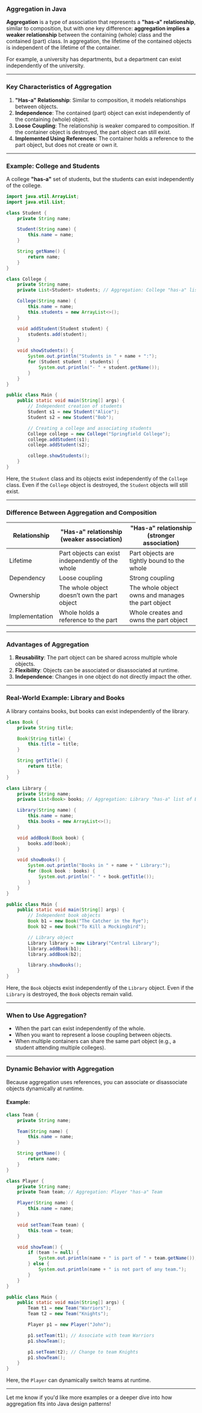 ### **Aggregation in Java**

**Aggregation** is a type of association that represents a **"has-a" relationship**, similar to composition, but with one key difference: **aggregation implies a weaker relationship** between the containing (whole) class and the contained (part) class. In aggregation, the lifetime of the contained objects is independent of the lifetime of the container.

For example, a university has departments, but a department can exist independently of the university.

* * *

### **Key Characteristics of Aggregation**

1.  **"Has-a" Relationship**: Similar to composition, it models relationships between objects.
2.  **Independence**: The contained (part) object can exist independently of the containing (whole) object.
3.  **Loose Coupling**: The relationship is weaker compared to composition. If the container object is destroyed, the part object can still exist.
4.  **Implemented Using References**: The container holds a reference to the part object, but does not create or own it.

* * *

### **Example: College and Students**

A college **"has-a"** set of students, but the students can exist independently of the college.

```java
import java.util.ArrayList;
import java.util.List;

class Student {
    private String name;

    Student(String name) {
        this.name = name;
    }

    String getName() {
        return name;
    }
}

class College {
    private String name;
    private List<Student> students; // Aggregation: College "has-a" list of Students

    College(String name) {
        this.name = name;
        this.students = new ArrayList<>();
    }

    void addStudent(Student student) {
        students.add(student);
    }

    void showStudents() {
        System.out.println("Students in " + name + ":");
        for (Student student : students) {
            System.out.println("- " + student.getName());
        }
    }
}

public class Main {
    public static void main(String[] args) {
        // Independent creation of students
        Student s1 = new Student("Alice");
        Student s2 = new Student("Bob");

        // Creating a college and associating students
        College college = new College("Springfield College");
        college.addStudent(s1);
        college.addStudent(s2);

        college.showStudents();
    }
}
```

Here, the `Student` class and its objects exist independently of the `College` class. Even if the `College` object is destroyed, the `Student` objects will still exist.

* * *

### **Difference Between Aggregation and Composition**

| Relationship   | "Has-a" relationship (weaker association)         | "Has-a" relationship (stronger association)       |
|----------------|---------------------------------------------------|---------------------------------------------------|
| Lifetime       | Part objects can exist independently of the whole | Part objects are tightly bound to the whole       |
| Dependency     | Loose coupling                                    | Strong coupling                                   |
| Ownership      | The whole object doesn’t own the part object      | The whole object owns and manages the part object |
| Implementation | Whole holds a reference to the part               | Whole creates and owns the part object            |

* * *

### **Advantages of Aggregation**

1.  **Reusability**: The part object can be shared across multiple whole objects.
2.  **Flexibility**: Objects can be associated or disassociated at runtime.
3.  **Independence**: Changes in one object do not directly impact the other.

* * *

### **Real-World Example: Library and Books**

A library contains books, but books can exist independently of the library.

```java
class Book {
    private String title;

    Book(String title) {
        this.title = title;
    }

    String getTitle() {
        return title;
    }
}

class Library {
    private String name;
    private List<Book> books; // Aggregation: Library "has-a" list of Books

    Library(String name) {
        this.name = name;
        this.books = new ArrayList<>();
    }

    void addBook(Book book) {
        books.add(book);
    }

    void showBooks() {
        System.out.println("Books in " + name + " Library:");
        for (Book book : books) {
            System.out.println("- " + book.getTitle());
        }
    }
}

public class Main {
    public static void main(String[] args) {
        // Independent book objects
        Book b1 = new Book("The Catcher in the Rye");
        Book b2 = new Book("To Kill a Mockingbird");

        // Library object
        Library library = new Library("Central Library");
        library.addBook(b1);
        library.addBook(b2);

        library.showBooks();
    }
}
```

Here, the `Book` objects exist independently of the `Library` object. Even if the `Library` is destroyed, the `Book` objects remain valid.

* * *

### **When to Use Aggregation?**

*   When the part can exist independently of the whole.
*   When you want to represent a loose coupling between objects.
*   When multiple containers can share the same part object (e.g., a student attending multiple colleges).

* * *

### **Dynamic Behavior with Aggregation**

Because aggregation uses references, you can associate or disassociate objects dynamically at runtime.

#### Example:

```java
class Team {
    private String name;

    Team(String name) {
        this.name = name;
    }

    String getName() {
        return name;
    }
}

class Player {
    private String name;
    private Team team; // Aggregation: Player "has-a" Team

    Player(String name) {
        this.name = name;
    }

    void setTeam(Team team) {
        this.team = team;
    }

    void showTeam() {
        if (team != null) {
            System.out.println(name + " is part of " + team.getName());
        } else {
            System.out.println(name + " is not part of any team.");
        }
    }
}

public class Main {
    public static void main(String[] args) {
        Team t1 = new Team("Warriors");
        Team t2 = new Team("Knights");

        Player p1 = new Player("John");

        p1.setTeam(t1); // Associate with team Warriors
        p1.showTeam();

        p1.setTeam(t2); // Change to team Knights
        p1.showTeam();
    }
}
```

Here, the `Player` can dynamically switch teams at runtime.

* * *

Let me know if you'd like more examples or a deeper dive into how aggregation fits into Java design patterns!